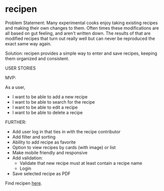 # recipen

Problem Statement:
Many experimental cooks enjoy taking existing recipes and making their own changes to them. Often times these modifications are all based on gut feeling, and aren't written down. The results of that are modified recipes that turn out really well but can never be reproduced the exact same way again.

Solution:
recipen provides a simple way to enter and save recipes, keeping them organized and consistent.


USER STORIES

MVP:

As a user,
- I want to be able to add a new recipe
- I want to be able to search for the recipe
- I want to be able to edit a recipe
- I want to be able to delete a recipe

FURTHER:
- Add user log in that ties in with the recipe contributor
- Add filter and sorting
- Ability to add recipe as favorite
- Option to view recipes by cards (with image) or list
- Make mobile friendly and responsive
- Add validation:
  - Validate that new recipe must at least contain a recipe name
  - Login
- Save selected recipe as PDF

Find recipen [here](https://recipen.herokuapp.com/).
